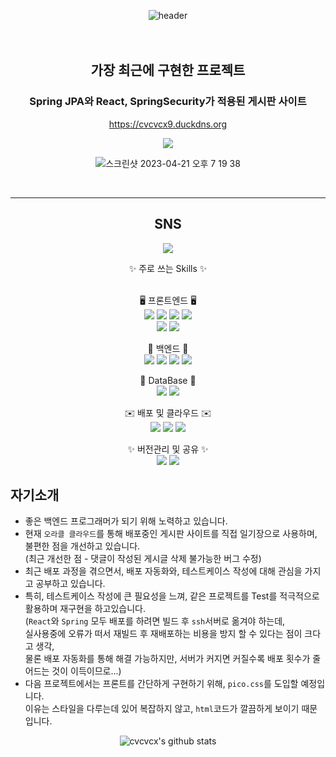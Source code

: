 <div align="center">
 
![header](https://capsule-render.vercel.app/api?type=rect&text=조창훈깃허브&color=82FBF7&fontColor=0B2B4C&height=200)
<br/><br/><br/>
## 가장 최근에 구현한 프로젝트 
### Spring JPA와 React, SpringSecurity가 적용된 게시판 사이트

<a href="https://cvcvcx9.duckdns.org"><p>https://cvcvcx9.duckdns.org</p></a> 
<a href=""><img src="https://img.shields.io/badge/github-181717?style=for-the-badge&logo=github&logoColor=white"></a>

![스크린샷 2023-04-21 오후 7 19 38](https://user-images.githubusercontent.com/69139476/233612475-aade69dc-bcba-4819-a160-517abf4f5f8c.png)


<br/>
<hr/>

## SNS
<a href="https://cvcvcx9.tistory.com"><img src="https://img.shields.io/badge/티스토리-E34F26?style=for-the-badge&logo=tistory&logoColor=white"> </a>



✨ 주로 쓰는 Skills ✨
<br/>
<br/>

 🖥️  프론트엔드  🖥️
<br/>
  <img src="https://img.shields.io/badge/html5-E34F26?&logo=html5&logoColor=white"> 
  <img src="https://img.shields.io/badge/css-1572B6?&logo=css3&logoColor=white"> 
  <img src="https://img.shields.io/badge/javascript-F7DF1E?&logo=javascript&logoColor=black"> 
  <img src="https://img.shields.io/badge/jquery-0769AD?&logo=jquery&logoColor=white">
 <br/>
  <img src="https://img.shields.io/badge/react-61DAFB?&logo=react&logoColor=black">
  <img src="https://img.shields.io/badge/bootstrap-7952B3?&logo=bootstrap&logoColor=white">
<br/>

🌱 백엔드 🌱
<br/>
  <img src="https://img.shields.io/badge/Spring-6DB33F?&logo=spring&logoColor=white">
  <img src="https://img.shields.io/badge/SpringBoot-6DB33F?&logo=springBoot&logoColor=white">
  <img src="https://img.shields.io/badge/SpringDataJPA-6DB33F?&logo=spring&logoColor=white">
  <img src="https://img.shields.io/badge/SpringSecurity-6DB33F?&logo=spring&logoColor=white">
  <br>

 🤖 DataBase 🤖
<br/>
  <img src="https://img.shields.io/badge/mysql-4479A1?&logo=mysql&logoColor=white">
  <img src="https://img.shields.io/badge/mariaDB-003545?&logo=mariaDB&logoColor=white">
<br/>

✉️ 배포 및 클라우드 ✉️
<br/>
  <img src="https://img.shields.io/badge/linux-FCC624?&logo=linux&logoColor=black">
  <img src="https://img.shields.io/badge/oracle cloud-red?&logo=Oracle&logoColor=white">
  <img src="https://img.shields.io/badge/nginx-009639?&logo=nginx&logoColor=white">
  <br>
  
 ✨ 버전관리 및 공유 ✨
<br/>
  <img src="https://img.shields.io/badge/github-181717?&logo=github&logoColor=white">
  <img src="https://img.shields.io/badge/git-F05032?&logo=git&logoColor=white">
</div>


## 자기소개

- 좋은 백엔드 프로그래머가 되기 위해 노력하고 있습니다.
- 현재 `오라클 클라우드`를 통해 배포중인 게시판 사이트를 직접 일기장으로 사용하며, 불편한 점을 개선하고 있습니다.<br/>
    (최근 개선한 점 - 댓글이 작성된 게시글 삭제 불가능한 버그 수정)
- 최근 배포 과정을 겪으면서, 배포 자동화와, 테스트케이스 작성에 대해 관심을 가지고 공부하고 있습니다.
- 특히, 테스트케이스 작성에 큰 필요성을 느껴, 같은 프로젝트를 Test를 적극적으로 활용하며 재구현을 하고있습니다.<br/>
    (`React`와 `Spring` 모두 배포를 하려면 빌드 후 `ssh`서버로 옮겨야 하는데,<br/> 실사용중에 오류가 떠서 재빌드 후 재배포하는 비용을 방지 할 수 있다는 점이 크다고 생각,<br/> 물론 배포 자동화를 통해 해결 가능하지만, 서버가 커지면 커질수록 배포 횟수가 줄어드는 것이 이득이므로...)
- 다음 프로젝트에서는 프론트를 간단하게 구현하기 위해, `pico.css`를 도입할 예정입니다.<br/>
    이유는 스타일을 다루는데 있어 복잡하지 않고, `html`코드가 깔끔하게 보이기 때문입니다.
<center>

![cvcvcx's github stats](https://github-readme-stats.vercel.app/api?username=cvcvcx&show_icons=true)

</center>
<!--
**cvcvcx/cvcvcx** is a ✨ _special_ ✨ repository because its `README.md` (this file) appears on your GitHub profile.

Here are some ideas to get you started:

- 🔭 I’m currently working on ...
- 🌱 I’m currently learning ...
- 👯 I’m looking to collaborate on ...
- 🤔 I’m looking for help with ...
- 💬 Ask me about ...
- 📫 How to reach me: ...
- 😄 Pronouns: ...
- ⚡ Fun fact: ...
-->
